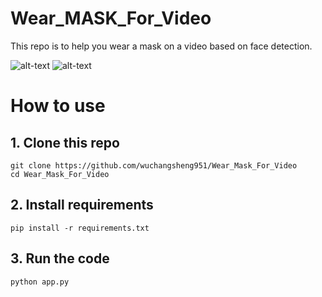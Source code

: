 # Wear_MASK_For_Video

This repo is to help you wear a mask on a video based on face detection.

<!-- show two gif at the same row -->

![alt-text](example/ezgif.com-gif-maker.gif)
![alt-text](example/ori_ezgif.com-gif-maker.gif) 



# How to use


## 1. Clone this repo

```
git clone https://github.com/wuchangsheng951/Wear_Mask_For_Video
cd Wear_Mask_For_Video
```

## 2. Install requirements

```
pip install -r requirements.txt
```

## 3. Run the code

```
python app.py
```
